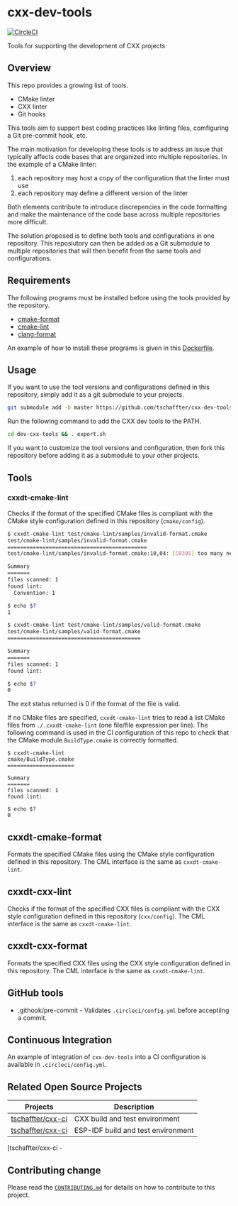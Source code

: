 # cxx-dev-tools

[![CircleCI](https://circleci.com/gh/tschaffter/cxx-dev-tools.svg?style=shield)](https://circleci.com/gh/tschaffter/cxx-dev-tools)

Tools for supporting the development of CXX projects

## Overview

This repo provides a growing list of tools.

- CMake linter
- CXX linter
- Git hooks

This tools aim to support best coding practices like linting files, comfiguring
a Git pre-commit hook, etc.

The main motivation for developing these tools is to address an issue that
typically affects code bases that are organized into multiple repositories. In
the example of a CMake linter:

1. each repository may host a copy of the configuration that the linter must use
2. each repository may define a different version of the linter

Both elements contribute to introduce discrepencies in the code formatting and
make the maintenance of the code base across multiple repositories more
difficult.

The solution proposed is to define both tools and configurations in
one repository. This reposiutory can then be added as a Git submodule to
multiple repositories that will then benefit from the same tools and
configurations.

## Requirements

The following programs must be installed before using the tools provided by the
repository.

- [cmake-format](https://github.com/cheshirekow/cmake_format)
- [cmake-lint](https://github.com/cheshirekow/cmake_format)
- [clang-format](https://github.com/llvm-mirror/clang/tree/master/tools/clang-format)

An example of how to install these programs is given in this [Dockerfile](https://github.com/tschaffter/cxx-ci.git).

## Usage

If you want to use the tool versions and configurations defined in this
repository, simply add it as a git submodule to your projects.

```bash
git submodule add -b master https://github.com/tschaffter/cxx-dev-tools.git cxx-dev-tools
```

Run the following command to add the CXX dev tools to the PATH.

```bash
cd dev-cxx-tools && . export.sh
```

If you want to customize the tool versions and configuration, then fork this
repository before adding it as a submodule to your other projects.

## Tools

### cxxdt-cmake-lint

Checks if the format of the specified CMake files is compliant with the CMake
style configuration defined in this repository (`cmake/config`).

```bash
$ cxxdt-cmake-lint test/cmake-lint/samples/invalid-format.cmake
test/cmake-lint/samples/invalid-format.cmake
============================================
test/cmake-lint/samples/invalid-format.cmake:10,04: [C0305] too many newlines between statements

Summary
=======
files scanned: 1
found lint:
  Convention: 1

$ echo $?
1

$ cxxdt-cmake-lint test/cmake-lint/samples/valid-format.cmake
test/cmake-lint/samples/valid-format.cmake
==========================================

Summary
=======
files scanned: 1
found lint:

$ echo $?
0
```

The exit status returned is 0 if the format of the file is valid.

If no CMake files are specified, `cxxdt-cmake-lint` tries to read a list CMake
files from `./.cxxdt-cmake-lint` (one file/file expression per line). The
following command is used in the CI configuration of this repo to check that the
CMake module `BuildType.cmake` is correctly formatted.

```
$ cxxdt-cmake-lint
cmake/BuildType.cmake
=====================

Summary
=======
files scanned: 1
found lint:

$ echo $?
0
```

## cxxdt-cmake-format

Formats the specified CMake files using the CMake style configuration defined
in this repository. The CML interface is the same as `cxxdt-cmake-lint`.

## cxxdt-cxx-lint

Checks if the format of the specified CXX files is compliant with the CXX
style configuration defined in this repository (`cxx/config`).
The CML interface is the same as `cxxdt-cmake-lint`.

## cxxdt-cxx-format

Formats the specified CXX files using the CXX style configuration defined
in this repository. The CML interface is the same as `cxxdt-cmake-lint`.

## GitHub tools

- .githook/pre-commit - Validates `.circleci/config.yml`
before acceptiing a commit.

## Continuous Integration

An example of integration of `cxx-dev-tools` into a CI configuration is
available in `.circleci/config.yml`.

## Related Open Source Projects

Projects | Description
----------|--------------|
[tschaffter/cxx-ci](https://github.com/tschaffter/cxx-ci.git) | CXX build and test environment
[tschaffter/cxx-ci](https://github.com/tschaffter/esp-idf-ci.git) | ESP-IDF build and test environment

[tschaffter/cxx-ci - 

## Contributing change

Please read the [`CONTRIBUTING.md`](CONTRIBUTING.md) for details on how to contribute to this project.